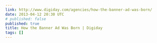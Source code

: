 ```yaml
---
link: http://www.digiday.com/agencies/how-the-banner-ad-was-born/
date: 2013-04-12 20:30 UTC
# published: false
published: true
title: How the Banner Ad Was Born | Digiday
tags: []
---
```



